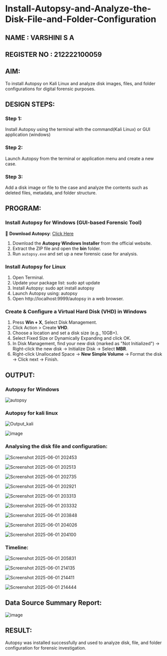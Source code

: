 # Install-Autopsy-and-Analyze-the-Disk-File-and-Folder-Configuration

## NAME : VARSHINI S A
## REGISTER NO : 212222100059


## AIM:
To install Autopsy on Kali Linux and analyze disk images, files, and folder configurations for digital forensic purposes.

## DESIGN STEPS:
### Step 1:
Install Autopsy using the terminal with the command(Kali Linux) or GUI application (windows)

### Step 2:
Launch Autopsy from the terminal or application menu and create a new case.

### Step 3:
Add a disk image or file to the case and analyze the contents such as deleted files, metadata, and folder structure.

## PROGRAM:
### **Install Autopsy for Windows (GUI-based Forensic Tool)**
🔗 **Download Autopsy**: [Click Here](https://www.autopsy.com/download/)  
1. Download the **Autopsy Windows Installer** from the official website.  
2. Extract the ZIP file and open the **bin** folder.  
3. Run `autopsy.exe` and set up a new forensic case for analysis.

### **Install Autopsy for Linux**
1. Open Terminal.
2. Update your package list: sudo apt update
3. Install Autopsy: sudo apt install autopsy
4. Launch Autopsy using: autopsy
5. Open http://localhost:9999/autopsy in a web browser.

### **Create & Configure a Virtual Hard Disk (VHD) in Windows**

1. Press **Win + X**, Select Disk Management.
2. Click Action > Create **VHD**.
3. Choose a location and set a disk size (e.g., 10GB+).
4. Select Fixed Size or Dynamically Expanding and click OK.
5. In Disk Management, find your new disk (marked as "Not Initialized") -> Right-click the new disk → Initialize Disk → Select **MBR**.
6. Right-click Unallocated Space → **New Simple Volume** → Format the disk -> Click next → Finish.


## OUTPUT:
### Autopsy for Windows
![autopsy](https://github.com/user-attachments/assets/2f5bc402-c133-43e3-8b46-75e30d7a986d)

### Autopsy for kali linux
![Output_kali](https://github.com/user-attachments/assets/a668ff40-c619-4f3e-b59a-89b2bc99c985)

![image](https://github.com/user-attachments/assets/7f6280b0-b50c-497d-84fc-b42a39450ffa)

### Analysing the disk file and configuration:
![Screenshot 2025-06-01 202453](https://github.com/user-attachments/assets/a81ac53e-2924-4815-9eb0-2744348c9bc7)

![Screenshot 2025-06-01 202513](https://github.com/user-attachments/assets/d69e9cef-a65e-4fdb-900f-f44cdbdac1d6)

![Screenshot 2025-06-01 202735](https://github.com/user-attachments/assets/41287980-b160-47f1-9e11-f99d76d06f09)

![Screenshot 2025-06-01 202921](https://github.com/user-attachments/assets/b3712a17-00df-41df-92db-9aea375efd2c)

![Screenshot 2025-06-01 203313](https://github.com/user-attachments/assets/e89a0003-9a30-4a06-9991-ed22e42b991c)

![Screenshot 2025-06-01 203332](https://github.com/user-attachments/assets/e0ae9cf3-759b-45b5-b184-1c6323d3ca99)

![Screenshot 2025-06-01 203848](https://github.com/user-attachments/assets/0ea04382-1690-49db-b96e-5cfb17605721)

![Screenshot 2025-06-01 204026](https://github.com/user-attachments/assets/676a00ae-ec94-449f-9558-ed79302911e3)

![Screenshot 2025-06-01 204100](https://github.com/user-attachments/assets/481d902b-2a95-4ebd-a637-1e37ef09d724)


### Timeline:
![Screenshot 2025-06-01 205831](https://github.com/user-attachments/assets/55021b3b-de2e-475e-85d3-cf68999ae4b0)

![Screenshot 2025-06-01 214135](https://github.com/user-attachments/assets/0de2a11f-469c-47bd-8a87-4f5cb450309f)

![Screenshot 2025-06-01 214411](https://github.com/user-attachments/assets/427a9a36-1cab-4b62-9792-2284e91bac9f)

![Screenshot 2025-06-01 214444](https://github.com/user-attachments/assets/0d71fd90-db40-46f0-87c1-da7b3af3b307)




## Data Source Summary Report:
![image](https://github.com/user-attachments/assets/150130e9-703c-483c-b7a3-0135665046c5)


## RESULT:
Autopsy was installed successfully and used to analyze disk, file, and folder configuration for forensic investigation.
